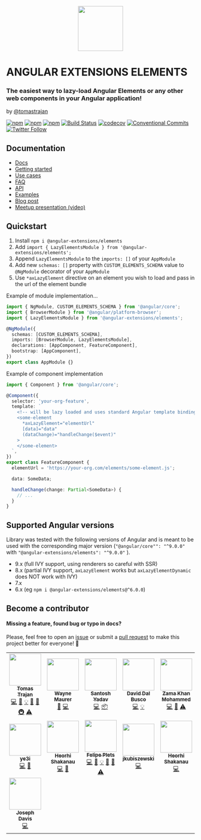 <p align="center">
  <img src="https://raw.github.com/angular-extensions/elements/master/projects/elements-demo/src/assets/logo/logo.svg?sanitize=true" width="120" height="120">
</p>

# ANGULAR EXTENSIONS ELEMENTS

### The easiest way to lazy-load Angular Elements or any other web components in your Angular application!

by [@tomastrajan](https://twitter.com/tomastrajan)

[![npm](https://img.shields.io/npm/v/@angular-extensions/elements.svg)](https://www.npmjs.com/package/@angular-extensions/elements) [![npm](https://img.shields.io/github/license/angular-extensions/elements.svg)](https://github.com/angular-extensions/elements/blob/master/LICENSE) [![npm](https://img.shields.io/npm/dm/@angular-extensions/elements.svg)](https://www.npmjs.com/package/@angular-extensions/elements) [![Build Status](https://travis-ci.org/angular-extensions/elements.svg?branch=master)](https://travis-ci.org/angular-extensions/elements) [![codecov](https://codecov.io/gh/angular-extensions/elements/branch/master/graph/badge.svg)](https://codecov.io/gh/angular-extensions/elements) [![Conventional Commits](https://img.shields.io/badge/Conventional%20Commits-1.0.0-yellow.svg)](https://conventionalcommits.org) [![Twitter Follow](https://img.shields.io/twitter/follow/tomastrajan.svg?style=social&label=Follow)](https://twitter.com/tomastrajan)

## Documentation

- [Docs](https://angular-extensions.github.io/elements/)
- [Getting started](https://angular-extensions.github.io/elements/#/docs/getting-started)
- [Use cases](https://angular-extensions.github.io/elements/#/docs/use-cases)
- [FAQ](https://angular-extensions.github.io/elements/#/docs/faq)
- [API](https://angular-extensions.github.io/elements/#/docs/api)
- [Examples](https://angular-extensions.github.io/elements/#/examples)
- [Blog post](https://medium.com/@tomastrajan/the-best-way-to-lazy-load-angular-elements-97a51a5c2007)
- [Meetup presentation (video)](https://www.youtube.com/watch?v=X__jkPGYRUs)

## Quickstart

1. Install `npm i @angular-extensions/elements`
2. Add `import { LazyElementsModule } from '@angular-extensions/elements';`
3. Append `LazyElementsModule` to the `imports: []` of your `AppModule`
4. Add new `schemas: []` property with `CUSTOM_ELEMENTS_SCHEMA` value to `@NgModule` decorator of your `AppModule`
5. Use `*axLazyElement` directive on an element you wish to load and pass in the url of the element bundle

Example of module implementation...

```typescript
import { NgModule, CUSTOM_ELEMENTS_SCHEMA } from '@angular/core';
import { BrowserModule } from '@angular/platform-browser';
import { LazyElementsModule } from '@angular-extensions/elements';

@NgModule({
  schemas: [CUSTOM_ELEMENTS_SCHEMA],
  imports: [BrowserModule, LazyElementsModule],
  declarations: [AppComponent, FeatureComponent],
  bootstrap: [AppComponent],
})
export class AppModule {}
```

Example of component implementation

```typescript
import { Component } from '@angular/core';

@Component({
  selector: 'your-org-feature',
  template: `
    <!-- will be lazy loaded and uses standard Angular template bindings -->
    <some-element
      *axLazyElement="elementUrl"
      [data]="data"
      (dataChange)="handleChange($event)"
    >
    </some-element>
  `,
})
export class FeatureComponent {
  elementUrl = 'https://your-org.com/elements/some-element.js';

  data: SomeData;

  handleChange(change: Partial<SomeData>) {
    // ...
  }
}
```

## Supported Angular versions

Library was tested with the following versions of Angular and is meant to be used
with the corresponding major version (`"@angular/core"": "^9.0.0"` with `"@angular-extensions/elements": "^9.0.0"` ).

- 9.x (full IVY support, using renderers so careful with SSR)
- 8.x (partial IVY support, `axLazyElement` works but `axLazyElementDynamic` does NOT work with IVY)
- 7.x
- 6.x (eg `npm i @angular-extensions/elements@^6.0.0`)

## Become a contributor

#### Missing a feature, found bug or typo in docs?

Please, feel free to open an [issue](https://github.com/angular-extensions/elements/issues)
or submit a [pull request](https://github.com/angular-extensions/elements/pulls) to make this project better for everyone! 🤗

<!-- ALL-CONTRIBUTORS-LIST:START - Do not remove or modify this section -->
<!-- prettier-ignore-start -->
<!-- markdownlint-disable -->
<table>
  <tr>
    <td align="center"><a href="https://medium.com/@tomastrajan"><img src="https://avatars0.githubusercontent.com/u/3764868?v=4?s=85" width="85px;" alt=""/><br /><sub><b>Tomas Trajan</b></sub></a><br /><a href="https://github.com/angular-extensions/elements/commits?author=tomastrajan" title="Code">💻</a> <a href="#design-tomastrajan" title="Design">🎨</a> <a href="#example-tomastrajan" title="Examples">💡</a> <a href="https://github.com/angular-extensions/elements/commits?author=tomastrajan" title="Documentation">📖</a> <a href="#ideas-tomastrajan" title="Ideas, Planning, & Feedback">🤔</a> <a href="#infra-tomastrajan" title="Infrastructure (Hosting, Build-Tools, etc)">🚇</a> <a href="https://github.com/angular-extensions/elements/commits?author=tomastrajan" title="Tests">⚠️</a></td>
    <td align="center"><a href="http://www.lambda-it.ch"><img src="https://avatars2.githubusercontent.com/u/2899448?v=4?s=85" width="85px;" alt=""/><br /><sub><b>Wayne Maurer</b></sub></a><br /><a href="https://github.com/angular-extensions/elements/issues?q=author%3Awmaurer" title="Bug reports">🐛</a> <a href="https://github.com/angular-extensions/elements/commits?author=wmaurer" title="Code">💻</a></td>
    <td align="center"><a href="https://www.santoshyadav.dev"><img src="https://avatars3.githubusercontent.com/u/11923975?v=4?s=85" width="85px;" alt=""/><br /><sub><b>Santosh Yadav</b></sub></a><br /><a href="https://github.com/angular-extensions/elements/commits?author=santoshyadav198613" title="Code">💻</a> <a href="#platform-santoshyadav198613" title="Packaging/porting to new platform">📦</a></td>
    <td align="center"><a href="https://twitter.com/daviddalbusco"><img src="https://avatars0.githubusercontent.com/u/16886711?v=4?s=85" width="85px;" alt=""/><br /><sub><b>David Dal Busco</b></sub></a><br /><a href="https://github.com/angular-extensions/elements/commits?author=peterpeterparker" title="Code">💻</a> <a href="#example-peterpeterparker" title="Examples">💡</a></td>
    <td align="center"><a href="https://www.linkedin.com/in/mohammedzamakhan"><img src="https://avatars3.githubusercontent.com/u/2327532?v=4?s=85" width="85px;" alt=""/><br /><sub><b>Zama Khan Mohammed</b></sub></a><br /><a href="https://github.com/angular-extensions/elements/commits?author=mohammedzamakhan" title="Code">💻</a> <a href="#ideas-mohammedzamakhan" title="Ideas, Planning, & Feedback">🤔</a> <a href="https://github.com/angular-extensions/elements/commits?author=mohammedzamakhan" title="Tests">⚠️</a></td>
    <td align="center"><a href="https://github.com/angelfraga"><img src="https://avatars0.githubusercontent.com/u/11693938?v=4?s=85" width="85px;" alt=""/><br /><sub><b>Angel Fraga Parodi</b></sub></a><br /><a href="#example-angelfraga" title="Examples">💡</a> <a href="#ideas-angelfraga" title="Ideas, Planning, & Feedback">🤔</a></td>
  </tr>
  <tr>
    <td align="center"><a href="https://github.com/ye3i"><img src="https://avatars1.githubusercontent.com/u/5447242?v=4?s=85" width="85px;" alt=""/><br /><sub><b>ye3i</b></sub></a><br /><a href="https://github.com/angular-extensions/elements/commits?author=ye3i" title="Code">💻</a> <a href="#ideas-ye3i" title="Ideas, Planning, & Feedback">🤔</a></td>
    <td align="center"><a href="https://github.com/MagicCurlyHair"><img src="https://avatars3.githubusercontent.com/u/38192464?v=4?s=85" width="85px;" alt=""/><br /><sub><b>Heorhi Shakanau</b></sub></a><br /><a href="https://github.com/angular-extensions/elements/commits?author=MagicCurlyHair" title="Code">💻</a> <a href="#ideas-MagicCurlyHair" title="Ideas, Planning, & Feedback">🤔</a></td>
    <td align="center"><a href="http://www.plets.me/"><img src="https://avatars3.githubusercontent.com/u/119980?v=4?s=85" width="85px;" alt=""/><br /><sub><b>Felipe Plets</b></sub></a><br /><a href="https://github.com/angular-extensions/elements/commits?author=felipeplets" title="Code">💻</a> <a href="#design-felipeplets" title="Design">🎨</a> <a href="#example-felipeplets" title="Examples">💡</a> <a href="https://github.com/angular-extensions/elements/commits?author=felipeplets" title="Documentation">📖</a> <a href="#ideas-felipeplets" title="Ideas, Planning, & Feedback">🤔</a> <a href="https://github.com/angular-extensions/elements/commits?author=felipeplets" title="Tests">⚠️</a></td>
    <td align="center"><a href="https://github.com/jkubiszewski"><img src="https://avatars.githubusercontent.com/u/5447242?v=4?s=85" width="85px;" alt=""/><br /><sub><b>jkubiszewski</b></sub></a><br /><a href="https://github.com/angular-extensions/elements/commits?author=jkubiszewski" title="Code">💻</a></td>
    <td align="center"><a href="https://github.com/gshokanov"><img src="https://avatars.githubusercontent.com/u/38192464?v=4?s=85" width="85px;" alt=""/><br /><sub><b>Heorhi Shakanau</b></sub></a><br /><a href="https://github.com/angular-extensions/elements/commits?author=gshokanov" title="Code">💻</a></td>
    <td align="center"><a href="https://github.com/NagornovAlex"><img src="https://avatars.githubusercontent.com/u/3100132?v=4?s=85" width="85px;" alt=""/><br /><sub><b>NagornovAlex</b></sub></a><br /><a href="https://github.com/angular-extensions/elements/commits?author=NagornovAlex" title="Code">💻</a></td>
  </tr>
  <tr>
    <td align="center"><a href="https://www.josephndavis.com/"><img src="https://avatars.githubusercontent.com/u/16785168?v=4?s=85" width="85px;" alt=""/><br /><sub><b>Joseph Davis</b></sub></a><br /><a href="https://github.com/angular-extensions/elements/commits?author=Nerrdii" title="Code">💻</a></td>
  </tr>
</table>

<!-- markdownlint-restore -->
<!-- prettier-ignore-end -->

<!-- ALL-CONTRIBUTORS-LIST:END -->
